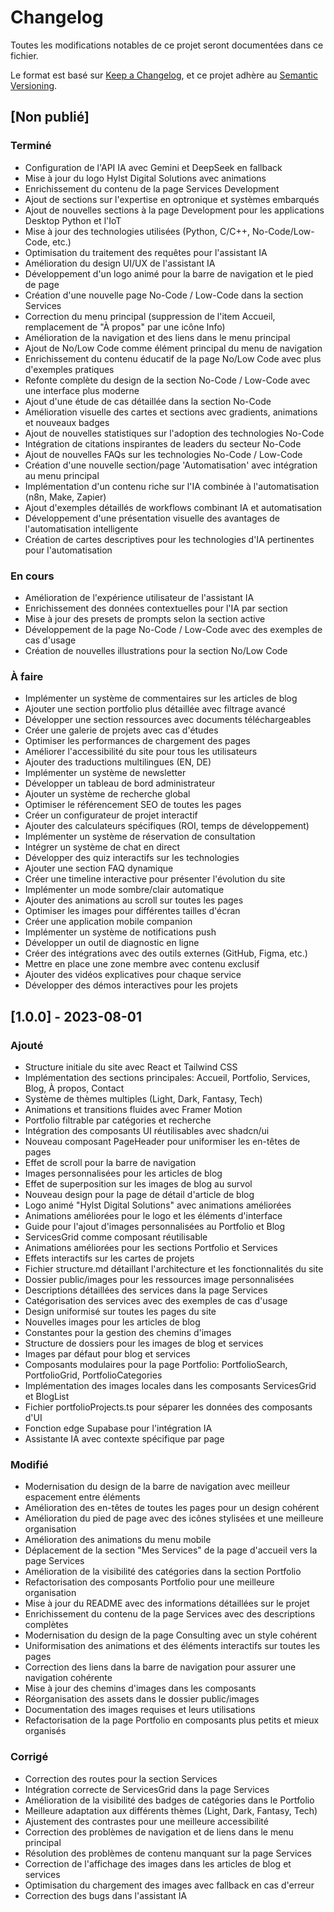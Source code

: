 





# Changelog

Toutes les modifications notables de ce projet seront documentées dans ce fichier.

Le format est basé sur [Keep a Changelog](https://keepachangelog.com/fr/1.0.0/),
et ce projet adhère au [Semantic Versioning](https://semver.org/spec/v2.0.0.html).

## [Non publié]

### Terminé
- Configuration de l'API IA avec Gemini et DeepSeek en fallback
- Mise à jour du logo Hylst Digital Solutions avec animations
- Enrichissement du contenu de la page Services Development
- Ajout de sections sur l'expertise en optronique et systèmes embarqués
- Ajout de nouvelles sections à la page Development pour les applications Desktop Python et l'IoT
- Mise à jour des technologies utilisées (Python, C/C++, No-Code/Low-Code, etc.)
- Optimisation du traitement des requêtes pour l'assistant IA
- Amélioration du design UI/UX de l'assistant IA
- Développement d'un logo animé pour la barre de navigation et le pied de page
- Création d'une nouvelle page No-Code / Low-Code dans la section Services
- Correction du menu principal (suppression de l'item Accueil, remplacement de "À propos" par une icône Info)
- Amélioration de la navigation et des liens dans le menu principal
- Ajout de No/Low Code comme élément principal du menu de navigation
- Enrichissement du contenu éducatif de la page No/Low Code avec plus d'exemples pratiques
- Refonte complète du design de la section No-Code / Low-Code avec une interface plus moderne
- Ajout d'une étude de cas détaillée dans la section No-Code
- Amélioration visuelle des cartes et sections avec gradients, animations et nouveaux badges
- Ajout de nouvelles statistiques sur l'adoption des technologies No-Code
- Intégration de citations inspirantes de leaders du secteur No-Code
- Ajout de nouvelles FAQs sur les technologies No-Code / Low-Code
- Création d'une nouvelle section/page 'Automatisation' avec intégration au menu principal
- Implémentation d'un contenu riche sur l'IA combinée à l'automatisation (n8n, Make, Zapier)
- Ajout d'exemples détaillés de workflows combinant IA et automatisation
- Développement d'une présentation visuelle des avantages de l'automatisation intelligente
- Création de cartes descriptives pour les technologies d'IA pertinentes pour l'automatisation

### En cours
- Amélioration de l'expérience utilisateur de l'assistant IA
- Enrichissement des données contextuelles pour l'IA par section
- Mise à jour des presets de prompts selon la section active
- Développement de la page No-Code / Low-Code avec des exemples de cas d'usage
- Création de nouvelles illustrations pour la section No/Low Code

### À faire
- Implémenter un système de commentaires sur les articles de blog
- Ajouter une section portfolio plus détaillée avec filtrage avancé
- Développer une section ressources avec documents téléchargeables
- Créer une galerie de projets avec cas d'études
- Optimiser les performances de chargement des pages
- Améliorer l'accessibilité du site pour tous les utilisateurs
- Ajouter des traductions multilingues (EN, DE)
- Implémenter un système de newsletter
- Développer un tableau de bord administrateur
- Ajouter un système de recherche global
- Optimiser le référencement SEO de toutes les pages
- Créer un configurateur de projet interactif
- Ajouter des calculateurs spécifiques (ROI, temps de développement)
- Implémenter un système de réservation de consultation
- Intégrer un système de chat en direct
- Développer des quiz interactifs sur les technologies
- Ajouter une section FAQ dynamique
- Créer une timeline interactive pour présenter l'évolution du site
- Implémenter un mode sombre/clair automatique
- Ajouter des animations au scroll sur toutes les pages
- Optimiser les images pour différentes tailles d'écran
- Créer une application mobile companion
- Implémenter un système de notifications push
- Développer un outil de diagnostic en ligne
- Créer des intégrations avec des outils externes (GitHub, Figma, etc.)
- Mettre en place une zone membre avec contenu exclusif
- Ajouter des vidéos explicatives pour chaque service
- Développer des démos interactives pour les projets

## [1.0.0] - 2023-08-01

### Ajouté
- Structure initiale du site avec React et Tailwind CSS
- Implémentation des sections principales: Accueil, Portfolio, Services, Blog, À propos, Contact
- Système de thèmes multiples (Light, Dark, Fantasy, Tech)
- Animations et transitions fluides avec Framer Motion
- Portfolio filtrable par catégories et recherche
- Intégration des composants UI réutilisables avec shadcn/ui
- Nouveau composant PageHeader pour uniformiser les en-têtes de pages
- Effet de scroll pour la barre de navigation
- Images personnalisées pour les articles de blog
- Effet de superposition sur les images de blog au survol
- Nouveau design pour la page de détail d'article de blog
- Logo animé "Hylst Digital Solutions" avec animations améliorées
- Animations améliorées pour le logo et les éléments d'interface
- Guide pour l'ajout d'images personnalisées au Portfolio et Blog
- ServicesGrid comme composant réutilisable
- Animations améliorées pour les sections Portfolio et Services
- Effets interactifs sur les cartes de projets
- Fichier structure.md détaillant l'architecture et les fonctionnalités du site
- Dossier public/images pour les ressources image personnalisées
- Descriptions détaillées des services dans la page Services
- Catégorisation des services avec des exemples de cas d'usage
- Design uniformisé sur toutes les pages du site
- Nouvelles images pour les articles de blog
- Constantes pour la gestion des chemins d'images
- Structure de dossiers pour les images de blog et services
- Images par défaut pour blog et services
- Composants modulaires pour la page Portfolio: PortfolioSearch, PortfolioGrid, PortfolioCategories
- Implémentation des images locales dans les composants ServicesGrid et BlogList
- Fichier portfolioProjects.ts pour séparer les données des composants d'UI
- Fonction edge Supabase pour l'intégration IA
- Assistante IA avec contexte spécifique par page

### Modifié
- Modernisation du design de la barre de navigation avec meilleur espacement entre éléments
- Amélioration des en-têtes de toutes les pages pour un design cohérent
- Amélioration du pied de page avec des icônes stylisées et une meilleure organisation
- Amélioration des animations du menu mobile
- Déplacement de la section "Mes Services" de la page d'accueil vers la page Services
- Amélioration de la visibilité des catégories dans la section Portfolio
- Refactorisation des composants Portfolio pour une meilleure organisation
- Mise à jour du README avec des informations détaillées sur le projet
- Enrichissement du contenu de la page Services avec des descriptions complètes
- Modernisation du design de la page Consulting avec un style cohérent
- Uniformisation des animations et des éléments interactifs sur toutes les pages
- Correction des liens dans la barre de navigation pour assurer une navigation cohérente
- Mise à jour des chemins d'images dans les composants
- Réorganisation des assets dans le dossier public/images
- Documentation des images requises et leurs utilisations
- Refactorisation de la page Portfolio en composants plus petits et mieux organisés

### Corrigé
- Correction des routes pour la section Services
- Intégration correcte de ServicesGrid dans la page Services
- Amélioration de la visibilité des badges de catégories dans le Portfolio
- Meilleure adaptation aux différents thèmes (Light, Dark, Fantasy, Tech)
- Ajustement des contrastes pour une meilleure accessibilité
- Correction des problèmes de navigation et de liens dans le menu principal
- Résolution des problèmes de contenu manquant sur la page Services
- Correction de l'affichage des images dans les articles de blog et services
- Optimisation du chargement des images avec fallback en cas d'erreur
- Correction des bugs dans l'assistant IA




